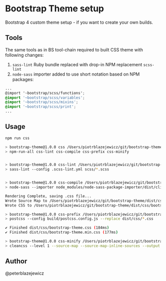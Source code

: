 # Bootstrap Theme setup

Bootstrap 4 custom theme setup - if you want to create your own builds.

## Tools

The same tools as in BS tool-chain required to built CSS theme with following changes:

1) `sass-lint` Ruby bundle replaced with drop-in NPM replacement `scss-lint`
1) `node-sass` importer added to use short notation based on NPM packages:

```scss
...
@import '~bootstrap/scss/functions';
@import '~bootstrap/scss/variables';
@import '~bootstrap/scss/mixins';
@import '~bootstrap/scss/print';
...
```

## Usage

```bash
npm run css

> bootstrap-theme@1.0.0 css /Users/piotrblazejewicz/git/bootstrap-theme
> npm-run-all css-lint css-compile css-prefix css-minify


> bootstrap-theme@1.0.0 css-lint /Users/piotrblazejewicz/git/bootstrap-theme
> sass-lint --config .scss-lint.yml scss/*.scss


> bootstrap-theme@1.0.0 css-compile /Users/piotrblazejewicz/git/bootstrap-theme
> node-sass --importer node_modules/node-sass-package-importer/dist/cli.js --output-style expanded --source-map true --source-map-contents true --precision 6 scss/bootstrap-theme.scss dist/css/bootstrap-theme.css

Rendering Complete, saving .css file...
Wrote Source Map to /Users/piotrblazejewicz/git/bootstrap-theme/dist/css/bootstrap-theme.css.map
Wrote CSS to /Users/piotrblazejewicz/git/bootstrap-theme/dist/css/bootstrap-theme.css

> bootstrap-theme@1.0.0 css-prefix /Users/piotrblazejewicz/git/bootstrap-theme
> postcss --config build/postcss.config.js --replace dist/css/*.css

✔ Finished dist/css/bootstrap-theme.css (184ms)
✔ Finished dist/css/bootstrap-theme.min.css (177ms)

> bootstrap-theme@1.0.0 css-minify /Users/piotrblazejewicz/git/bootstrap-theme
> cleancss --level 1 --source-map --source-map-inline-sources --output dist/css/bootstrap-theme.min.css dist/css/bootstrap-theme.css
```

## Author

@peterblazejewicz
